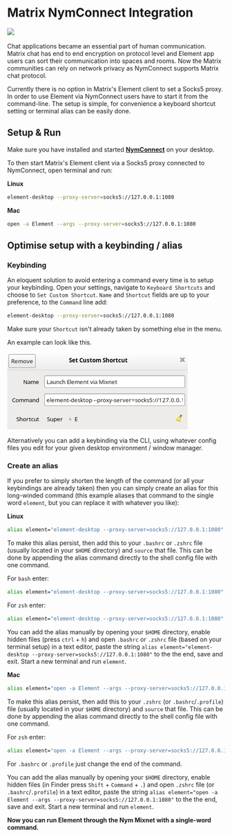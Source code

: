 # Matrix NymConnect Integration

![](../images//matrix.png)

Chat applications became an essential part of human communication. Matrix chat has end to end encryption on protocol level and Element app users can sort their communication into spaces and rooms. Now the Matrix communities can rely on network privacy as NymConnect supports Matrix chat protocol.

Currently there is no option in Matrix's Element client to set a Socks5 proxy. In order to use Element via NymConnect users have to start it from the command-line. The setup is simple, for convenience a keyboard shortcut setting or terminal alias can be easily done.


## Setup & Run

Make sure you have installed and started **[NymConnect](https://nymtech.net/developers/quickstart/nymconnect-gui.html)** on your desktop.

To then start Matrix's Element client via a Socks5 proxy connected to NymConnect, open terminal and run:

**Linux**

```sh
element-desktop --proxy-server=socks5://127.0.0.1:1080
```

**Mac**

```sh
open -a Element --args --proxy-server=socks5://127.0.0.1:1080
```

## Optimise setup with a keybinding / alias

### Keybinding
An eloquent solution to avoid entering a command every time is to setup your keybinding. Open your settings, navigate to `Keyboard Shortcuts` and choose to `Set Custom Shortcut`. `Name` and `Shortcut` fields are up to your preference, to the `Command` line add:

```sh
element-desktop --proxy-server=socks5://127.0.0.1:1080
```
Make sure your `Shortcut` isn't already taken by something else in the menu.

An example can look like this.

![](../../../images/element_nym_keybind.png)

Alternatively you can add a keybinding via the CLI, using whatever config files you edit for your given desktop environment / window manager.

### Create an alias
If you prefer to simply shorten the length of the command (or all your keybindings are already taken) then you can simply create an alias for this long-winded command (this example aliases that command to the single word `element`, but you can replace it with whatever you like):

**Linux**

```sh
alias element="element-desktop --proxy-server=socks5://127.0.0.1:1080"
```

To make this alias persist, then add this to your `.bashrc` or `.zshrc` file (usually located in your `$HOME` directory) and `source` that file. This can be done by appending the alias command directly to the shell config file with one command. 

For `bash` enter:

```sh
alias element="element-desktop --proxy-server=socks5://127.0.0.1:1080" >> ~/.bashrc
```

For `zsh` enter:

```sh
alias element="element-desktop --proxy-server=socks5://127.0.0.1:1080" >> ~/.zshrc
```

You can add the alias manually by opening your `$HOME` directory, enable hidden files (press `ctrl` + `h`) and open `.bashrc` or `.zshrc` file (based on your terminal setup) in a text editor, paste the string `alias element="element-desktop --proxy-server=socks5://127.0.0.1:1080"` to the the end, save and exit. Start a new terminal and run `element`.

**Mac**

```sh
alias element="open -a Element --args --proxy-server=socks5://127.0.0.1:1080"

```

To make this alias persist, then add this to your `.zshrc` (or `.bashrc`/`.profile`) file (usually located in your `$HOME` directory) and `source` that file. This can be done by appending the alias command directly to the shell config file with one command.

For `zsh` enter:

```sh
alias element="open -a Element --args --proxy-server=socks5://127.0.0.1:1080" >> ~/.zshrc
```

For `.bashrc` or `.profile` just change the end of the command.  

You can add the alias manually by opening your `$HOME` directory, enable hidden files (in Finder press `Shift` + `Command` + `.`) and open `.zshrc` file (or `.bashrc`/`.profile`) in a text editor, paste the string `alias element="open -a Element --args --proxy-server=socks5://127.0.0.1:1080"` to the the end, save and exit. Start a new terminal and run `element`.  


**Now you can run Element through the Nym Mixnet with a single-word command.**
